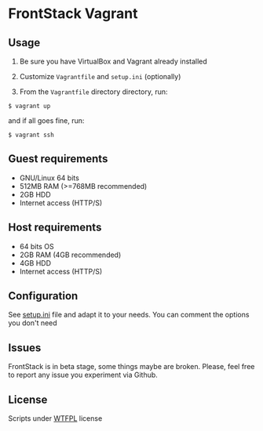 # FrontStack Vagrant

## Usage

1. Be sure you have VirtualBox and Vagrant already installed

2. Customize `Vagrantfile` and `setup.ini` (optionally)

3. From the `Vagrantfile` directory directory, run: 
  
  ```
  $ vagrant up 
  ```

  and if all goes fine, run:
  ```
  $ vagrant ssh
  ```

## Guest requirements

  * GNU/Linux 64 bits
  * 512MB RAM (>=768MB recommended)
  * 2GB HDD
  * Internet access (HTTP/S)

## Host requirements

  * 64 bits OS
  * 2GB RAM (4GB recommended)
  * 4GB HDD
  * Internet access (HTTP/S)

## Configuration

See [setup.ini][1] file and adapt it to your needs.
You can comment the options you don't need

## Issues

FrontStack is in beta stage, some things maybe are broken.
Please, feel free to report any issue you experiment via Github.

## License

Scripts under [WTFPL](http://www.wtfpl.net/txt/copying/) license

[1]: https://github.com/frontstack/vagrant/blob/master/setup/setup.ini